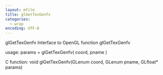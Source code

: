 ```yaml
---
layout: mfile
title: glGetTexGenfv
categories:
  - wrap
encoding: UTF-8
---
```


glGetTexGenfv  Interface to OpenGL function glGetTexGenfv

usage:  params = glGetTexGenfv( coord, pname )

C function:  void glGetTexGenfv(GLenum coord, GLenum pname, GLfloat\* params)